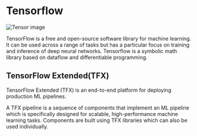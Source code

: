 # Tensorflow


![Tensor image](https://user-images.githubusercontent.com/30737713/68445697-a2760b00-01a8-11ea-8f52-5ef1ef6cb546.png)




TensorFlow is a free and open-source software library for machine learning. It can be used across a range of tasks but has a particular focus on training and inference of deep neural networks. Tensorflow is a symbolic math library based on dataflow and differentiable programming.


TensorFlow Extended(TFX)
--
TensorFlow Extended (TFX) is an end-to-end platform for deploying production ML pipelines. 

A TFX pipeline is a sequence of components that implement an ML pipeline which is specifically designed for scalable, high-performance machine learning tasks. Components are built using TFX libraries which can also be used individually.
